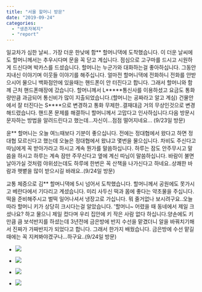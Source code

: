 ```yaml
---
title: "서울 할머니 방문"
date: "2019-09-24"
categories: 
  - "생존자복지"
  - "report"
---
```


일교차가 심한 날씨.. 가장 더운 한낮에 함\*\* 할머니댁에 도착했습니다. 이 더운 날씨에도 할머니께서는 추우시다며 문을 꼭 닫고 계십니다. 점심으로 고구마를 드시고 시원하게 드신다며 박카스를 드셨습니다. 할머니는 누군가와 대화하는걸 좋아하십니다. 그동안 지내신 이야기며 이웃들 이야기를 해주십니다. 얼마전 할머니댁에 전화하니 전화를 안받으시어 물으니 백화점안에 있을때는 핸드폰이 안 터진다고 합니다. 그래서 할머니와 함께 근처 핸드폰매장에 갔습니다. 할머니께서 L\*\*\*\*\*통신사를 이용하셨고 요금도 통화량만큼 과금되어 통신비가 많이 지출되었습니다.(할머니는 공짜라고 알고 계심) 건물안에서 잘 터진다는 S\*\*\*\*으로 변경하고 통화 무제한..결재대금 거의 무상인것으로 변경해드렸습니다. 핸드폰 문제를 해결하니 할머니께서 고맙다고 인사하십니다.다음 방문시 문자하는 방법을 알려드린다고 했는데...자신이...점점 떨어지네요... (9/23일 방문)

윤\*\* 할머니는 오늘 여느때보다 기분이 좋으십니다. 전에는 정대협에서 왔다고 하면 정대협 모르신다고 했는데 오늘은 정대협에서 왔냐고 몇번을 물으십니다. 차비도 주신다고 따님에게 꼭 받아가라고 하시고 계속 뭔가를 말씀하십니다. 하루는 잠도 안주무시고 말씀을 하시고 하루는 계속 잠만 주무신다고 옆에 계신 따님이 말씀하십니다. 바람이 불면 날아가실 것처럼 야위셨는데도 하루에 한번은 꼭 산책을 나가신다고 하네요..상쾌한 바람과 햇볕을 많이 받으시길 바래요..(9/24일 방문) 

교통 체증으로 김\*\* 할머니댁에 5시 넘어서 도착했습니다. 할머니께서 공원에도 못가시고 베란다에서 기다리고 계셨습니다. 미리 사두신 떡과 몸에 좋다는 약초물을 주십니다. 떡을 준비해주시고 벌떡 일어나셔서 냉장고로 가십니다. 뭐 줄거없나 보시려구요..오늘따라 할머니 키가 상당히 크시다는걸 알았습니다. '할머니~ 어렸을 때 동네에서 제일 크셨나요? 하고 물으니 제일 컸다며 우리 집안에 키 작은 사람 없다 하십니다.양손에도 키만큼 큼 보석반지를 하셨는데 3년전에 금은방에 반지 수선을 맡겼더니 알을 바꿔치기해서 진짜가 가짜반지가 되었다고 합니다. 그래서 한가지 배웠습니다. 금은방에 수선 맡길때에는 꼭 지켜봐야겠구나...하구요..(9/24일 방문)

- ![](http://womenandwar.net/kr/wp-content/uploads/2019/09/방문사진수정.png)
    

- ![](http://womenandwar.net/kr/wp-content/uploads/2019/11/0924-서울할머니-방문_.jpg)
    
- ![](http://womenandwar.net/kr/wp-content/uploads/2019/11/0924-서울할머니-방문_수정.jpg)
    
- ![](http://womenandwar.net/kr/wp-content/uploads/2019/11/0924-서울할머니방문수정.jpg)
